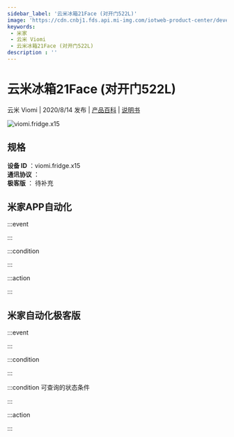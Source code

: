 ```yaml
---
sidebar_label: '云米冰箱21Face (对开门522L)'
image: 'https://cdn.cnbj1.fds.api.mi-img.com/iotweb-product-center/developer_1588928274796GH1A1IoH.png?GalaxyAccessKeyId=AKVGLQWBOVIRQ3XLEW&Expires=9223372036854775807&Signature=6+Pl/kzxStoN3+NxyTixNrqeSGY='
keywords: 
 - 米家
 - 云米 Viomi
 - 云米冰箱21Face (对开门522L)
description : ''
---
```

# 云米冰箱21Face (对开门522L)

云米 Viomi | 2020/8/14 发布 | [产品百科](https://home.mi.com/webapp/content/baike/product/index.html?model=viomi.fridge.x15/) | [说明书](https://home.mi.com/views/introduction.html?model=viomi.fridge.x15&region=cn)

![viomi.fridge.x15](https://cdn.cnbj1.fds.api.mi-img.com/iotweb-product-center/developer_1588928274796GH1A1IoH.png?GalaxyAccessKeyId=AKVGLQWBOVIRQ3XLEW&Expires=9223372036854775807&Signature=6+Pl/kzxStoN3+NxyTixNrqeSGY=)

## 规格  
> 
**设备 ID** ：viomi.fridge.x15  
**通讯协议** ：  
**极客版**  ： 待补充 


## 米家APP自动化  

:::event  

:::

:::condition  

:::

:::action   

:::

## 米家自动化极客版  

:::event  

:::

:::condition  

:::

:::condition 可查询的状态条件  

:::

:::action  

:::

        
